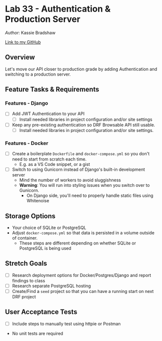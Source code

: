# Lab 33 - Authentication & Production Server

*Author*: Kassie Bradshaw

[Link to my GitHub](https://github.com/kassiebradshaw/drf-auth)

## Overview

Let's move our API closer to production grade by adding Authentication and switching to a production server.

## Feature Tasks & Requirements

### Features - Django

* [ ] Add JWT Authentication to your API
  * [ ] Install needed libraries in project configuration and/or site settings
* [ ] Keep any pre-existing authentication so DRF Browsable API still usable.
  * [ ] Install needed libraries in project configuration and/or site settings.

### Features - Docker

* [ ] Create a boilerplate `Dockerfile` and `docker-compose.yml` so you don't need to start from scratch each time.
  * E.g. as a VS Code snippet, or a gist
* [ ] Switch to using Gunicorn instead of Django's built-in development server
  * Mind the number of workers to avoid sluggishness
  * **Warning**: You will run into styling issues when you switch over to Gunicorn.
    * On Django side, you'll need to properly handle static files using Whitenoise

## Storage Options

* Your choice of SQLite or PostgreSQL
* Adjust `docker-compose.yml` so that data is persisted in a volume outside of container.
  * These steps are different depending on whether SQLite or PostgreSQL is being used

## Stretch Goals

* [ ] Research deployment options for Docker/Postgres/Django and report findings to class
* [ ] Research separate PostgreSQL hosting
* [ ] Create/Find a `seed` project so that you can have a running start on next DRF project

## User Acceptance Tests

* [ ] Include steps to manually test using httpie or Postman
* No unit tests are required
